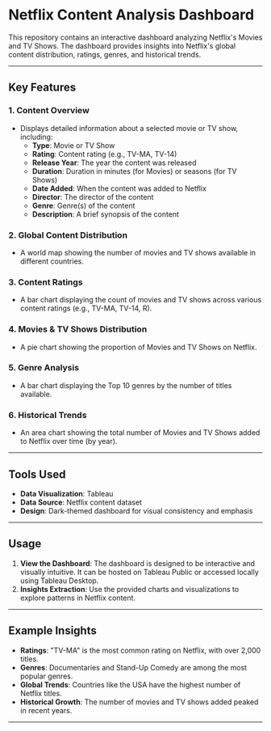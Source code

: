 # Netflix Content Analysis Dashboard

This repository contains an interactive dashboard analyzing Netflix's Movies and TV Shows. The dashboard provides insights into Netflix's global content distribution, ratings, genres, and historical trends.

---

## Key Features

### 1. **Content Overview**
- Displays detailed information about a selected movie or TV show, including:
  - **Type**: Movie or TV Show
  - **Rating**: Content rating (e.g., TV-MA, TV-14)
  - **Release Year**: The year the content was released
  - **Duration**: Duration in minutes (for Movies) or seasons (for TV Shows)
  - **Date Added**: When the content was added to Netflix
  - **Director**: The director of the content
  - **Genre**: Genre(s) of the content
  - **Description**: A brief synopsis of the content

### 2. **Global Content Distribution**
- A world map showing the number of movies and TV shows available in different countries.

### 3. **Content Ratings**
- A bar chart displaying the count of movies and TV shows across various content ratings (e.g., TV-MA, TV-14, R).

### 4. **Movies & TV Shows Distribution**
- A pie chart showing the proportion of Movies and TV Shows on Netflix.

### 5. **Genre Analysis**
- A bar chart displaying the Top 10 genres by the number of titles available.

### 6. **Historical Trends**
- An area chart showing the total number of Movies and TV Shows added to Netflix over time (by year).

---

## Tools Used
- **Data Visualization**: Tableau
- **Data Source**: Netflix content dataset
- **Design**: Dark-themed dashboard for visual consistency and emphasis

---

## Usage
1. **View the Dashboard**: The dashboard is designed to be interactive and visually intuitive. It can be hosted on Tableau Public or accessed locally using Tableau Desktop.
2. **Insights Extraction**: Use the provided charts and visualizations to explore patterns in Netflix content.

---

## Example Insights
- **Ratings**: "TV-MA" is the most common rating on Netflix, with over 2,000 titles.
- **Genres**: Documentaries and Stand-Up Comedy are among the most popular genres.
- **Global Trends**: Countries like the USA have the highest number of Netflix titles.
- **Historical Growth**: The number of movies and TV shows added peaked in recent years.

---


